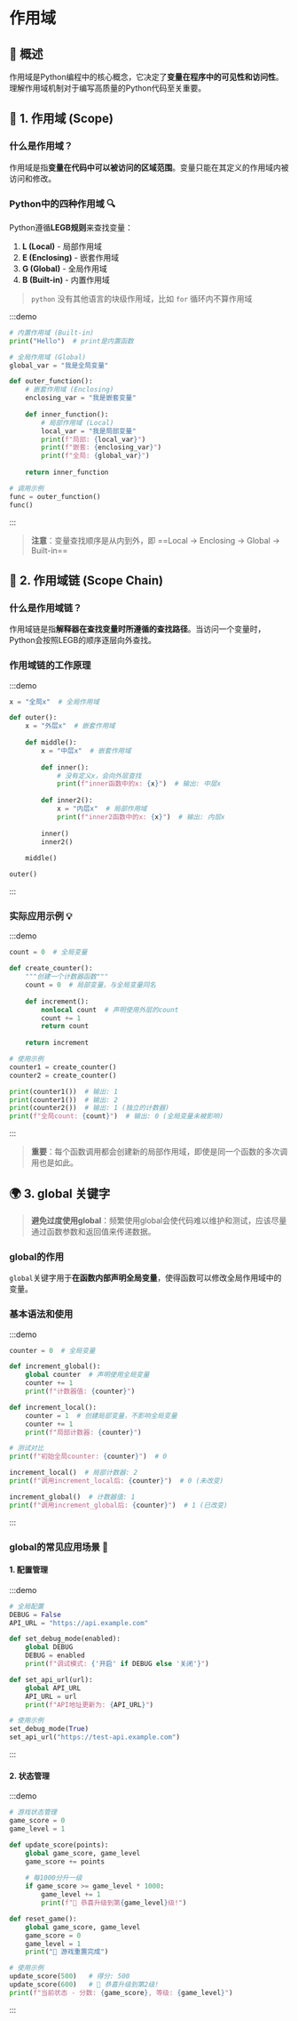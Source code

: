 # 作用域

## 🎯 概述

作用域是Python编程中的核心概念，它决定了**变量在程序中的可见性和访问性**。理解作用域机制对于编写高质量的Python代码至关重要。

## 📖 1. 作用域 (Scope)

### 什么是作用域？
作用域是指**变量在代码中可以被访问的区域范围**。变量只能在其定义的作用域内被访问和修改。

### Python中的四种作用域 🔍

Python遵循**LEGB规则**来查找变量：

1. **L (Local)** - 局部作用域
2. **E (Enclosing)** - 嵌套作用域
3. **G (Global)** - 全局作用域
4. **B (Built-in)** - 内置作用域

> `python` 没有其他语言的块级作用域，比如 `for` 循环内不算作用域

:::demo
```python
# 内置作用域 (Built-in)
print("Hello")  # print是内置函数

# 全局作用域 (Global)
global_var = "我是全局变量"

def outer_function():
    # 嵌套作用域 (Enclosing)
    enclosing_var = "我是嵌套变量"
    
    def inner_function():
        # 局部作用域 (Local)
        local_var = "我是局部变量"
        print(f"局部: {local_var}")
        print(f"嵌套: {enclosing_var}")
        print(f"全局: {global_var}")
    
    return inner_function

# 调用示例
func = outer_function()
func()
```
:::

> **注意**：变量查找顺序是从内到外，即 ==Local → Enclosing → Global → Built-in==

## 🔗 2. 作用域链 (Scope Chain)

### 什么是作用域链？
作用域链是指**解释器在查找变量时所遵循的查找路径**。当访问一个变量时，Python会按照LEGB的顺序逐层向外查找。

### 作用域链的工作原理

:::demo
```python
x = "全局x"  # 全局作用域

def outer():
    x = "外层x"  # 嵌套作用域
    
    def middle():
        x = "中层x"  # 嵌套作用域
        
        def inner():
            # 没有定义x，会向外层查找
            print(f"inner函数中的x: {x}")  # 输出: 中层x
            
        def inner2():
            x = "内层x"  # 局部作用域
            print(f"inner2函数中的x: {x}")  # 输出: 内层x
            
        inner()
        inner2()
    
    middle()

outer()
```
:::

### 实际应用示例 💡

:::demo
```python
count = 0  # 全局变量

def create_counter():
    """创建一个计数器函数"""
    count = 0  # 局部变量，与全局变量同名
    
    def increment():
        nonlocal count  # 声明使用外层的count
        count += 1
        return count
    
    return increment

# 使用示例
counter1 = create_counter()
counter2 = create_counter()

print(counter1())  # 输出: 1
print(counter1())  # 输出: 2
print(counter2())  # 输出: 1 (独立的计数器)
print(f"全局count: {count}")  # 输出: 0 (全局变量未被影响)
```
:::

> **重要**：每个函数调用都会创建新的局部作用域，即使是同一个函数的多次调用也是如此。

## 🌍 3. global 关键字

> **避免过度使用global**：频繁使用global会使代码难以维护和测试，应该尽量通过函数参数和返回值来传递数据。

### global的作用
`global`关键字用于**在函数内部声明全局变量**，使得函数可以修改全局作用域中的变量。

### 基本语法和使用

:::demo
```python
counter = 0  # 全局变量

def increment_global():
    global counter  # 声明使用全局变量
    counter += 1
    print(f"计数器值: {counter}")

def increment_local():
    counter = 1  # 创建局部变量，不影响全局变量
    counter += 1
    print(f"局部计数器: {counter}")

# 测试对比
print(f"初始全局counter: {counter}")  # 0

increment_local()  # 局部计数器: 2
print(f"调用increment_local后: {counter}")  # 0 (未改变)

increment_global()  # 计数器值: 1  
print(f"调用increment_global后: {counter}")  # 1 (已改变)
```
:::

### global的常见应用场景 🎪

#### 1. 配置管理

:::demo
```python
# 全局配置
DEBUG = False
API_URL = "https://api.example.com"

def set_debug_mode(enabled):
    global DEBUG
    DEBUG = enabled
    print(f"调试模式: {'开启' if DEBUG else '关闭'}")

def set_api_url(url):
    global API_URL
    API_URL = url
    print(f"API地址更新为: {API_URL}")

# 使用示例
set_debug_mode(True)
set_api_url("https://test-api.example.com")
```
:::

#### 2. 状态管理

:::demo
```python
# 游戏状态管理
game_score = 0
game_level = 1

def update_score(points):
    global game_score, game_level
    game_score += points
    
    # 每1000分升一级
    if game_score >= game_level * 1000:
        game_level += 1
        print(f"🎉 恭喜升级到第{game_level}级!")

def reset_game():
    global game_score, game_level
    game_score = 0
    game_level = 1
    print("🔄 游戏重置完成")

# 使用示例
update_score(500)   # 得分: 500
update_score(600)   # 🎉 恭喜升级到第2级!
print(f"当前状态 - 分数: {game_score}, 等级: {game_level}")
```
:::
